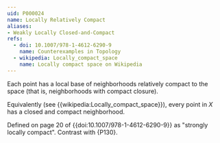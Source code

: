 ```yaml
---
uid: P000024
name: Locally Relatively Compact
aliases:
- Weakly Locally Closed-and-Compact
refs:
  - doi: 10.1007/978-1-4612-6290-9
    name: Counterexamples in Topology
  - wikipedia: Locally_compact_space
    name: Locally compact space on Wikipedia
---
```


Each point has a local base of neighborhoods relatively compact to the space (that is, neighborhoods with compact closure).

Equivalently (see {{wikipedia:Locally_compact_space}}), every point in $X$ has
a closed and compact neighborhood.

Defined on page 20 of {{doi:10.1007/978-1-4612-6290-9}} as "strongly locally compact". Contrast with {P130}.
